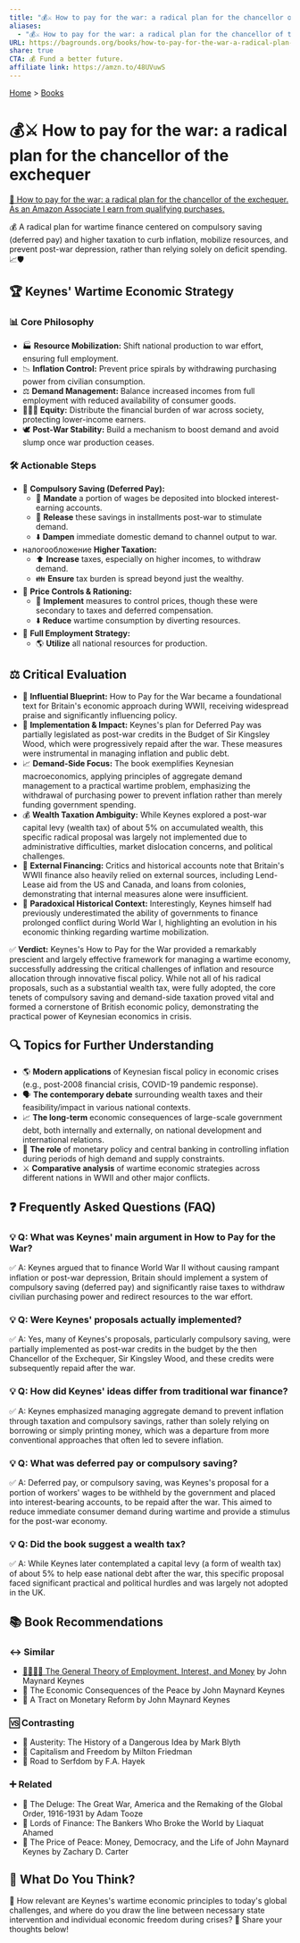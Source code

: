 ```yaml
---
title: "💰⚔️ How to pay for the war: a radical plan for the chancellor of the exchequer"
aliases:
  - "💰⚔️ How to pay for the war: a radical plan for the chancellor of the exchequer"
URL: https://bagrounds.org/books/how-to-pay-for-the-war-a-radical-plan-for-the-chancellor-of-the-exchequer
share: true
CTA: 💰 Fund a better future.
affiliate link: https://amzn.to/48UVuwS
---
```

[Home](../index.md) > [Books](./index.md)  
# 💰⚔️ How to pay for the war: a radical plan for the chancellor of the exchequer  
[🛒 How to pay for the war: a radical plan for the chancellor of the exchequer. As an Amazon Associate I earn from qualifying purchases.](https://amzn.to/48UVuwS)  
  
💰 A radical plan for wartime finance centered on compulsory saving (deferred pay) and higher taxation to curb inflation, mobilize resources, and prevent post-war depression, rather than relying solely on deficit spending. 📈🛡️  
  
## 🏆 Keynes' Wartime Economic Strategy  
  
### 📊 Core Philosophy  
* 🏭 **Resource Mobilization:** Shift national production to war effort, ensuring full employment.  
* 📉 **Inflation Control:** Prevent price spirals by withdrawing purchasing power from civilian consumption.  
* ⚖️ **Demand Management:** Balance increased incomes from full employment with reduced availability of consumer goods.  
* 🧑‍🤝‍🧑 **Equity:** Distribute the financial burden of war across society, protecting lower-income earners.  
* 🕊️ **Post-War Stability:** Build a mechanism to boost demand and avoid slump once war production ceases.  
  
### 🛠️ Actionable Steps  
* 🏦 **Compulsory Saving (Deferred Pay):**  
    * 🧾 **Mandate** a portion of wages be deposited into blocked interest-earning accounts.  
    * 💸 **Release** these savings in installments post-war to stimulate demand.  
    * ⬇️ **Dampen** immediate domestic demand to channel output to war.  
* налогообложение **Higher Taxation:**  
    * ⬆️ **Increase** taxes, especially on higher incomes, to withdraw demand.  
    * 👪 **Ensure** tax burden is spread beyond just the wealthy.  
* 🚧 **Price Controls & Rationing:**  
    * 🛑 **Implement** measures to control prices, though these were secondary to taxes and deferred compensation.  
    * ⬇️ **Reduce** wartime consumption by diverting resources.  
* 💪 **Full Employment Strategy:**  
    * 🌎 **Utilize** all national resources for production.  
  
## ⚖️ Critical Evaluation  
  
* 📜 **Influential Blueprint:** How to Pay for the War became a foundational text for Britain's economic approach during WWII, receiving widespread praise and significantly influencing policy.  
* 🚀 **Implementation & Impact:** Keynes's plan for Deferred Pay was partially legislated as post-war credits in the Budget of Sir Kingsley Wood, which were progressively repaid after the war. These measures were instrumental in managing inflation and public debt.  
* 📈 **Demand-Side Focus:** The book exemplifies Keynesian macroeconomics, applying principles of aggregate demand management to a practical wartime problem, emphasizing the withdrawal of purchasing power to prevent inflation rather than merely funding government spending.  
* 💰 **Wealth Taxation Ambiguity:** While Keynes explored a post-war capital levy (wealth tax) of about 5% on accumulated wealth, this specific radical proposal was largely not implemented due to administrative difficulties, market dislocation concerns, and political challenges.  
* 🤝 **External Financing:** Critics and historical accounts note that Britain's WWII finance also heavily relied on external sources, including Lend-Lease aid from the US and Canada, and loans from colonies, demonstrating that internal measures alone were insufficient.  
* 🤔 **Paradoxical Historical Context:** Interestingly, Keynes himself had previously underestimated the ability of governments to finance prolonged conflict during World War I, highlighting an evolution in his economic thinking regarding wartime mobilization.  
  
✅ **Verdict:** Keynes's How to Pay for the War provided a remarkably prescient and largely effective framework for managing a wartime economy, successfully addressing the critical challenges of inflation and resource allocation through innovative fiscal policy. While not all of his radical proposals, such as a substantial wealth tax, were fully adopted, the core tenets of compulsory saving and demand-side taxation proved vital and formed a cornerstone of British economic policy, demonstrating the practical power of Keynesian economics in crisis.  
  
## 🔍 Topics for Further Understanding  
  
* 🌎 **Modern applications** of Keynesian fiscal policy in economic crises (e.g., post-2008 financial crisis, COVID-19 pandemic response).  
* 🗣️ **The contemporary debate** surrounding wealth taxes and their feasibility/impact in various national contexts.  
* 📈 **The long-term** economic consequences of large-scale government debt, both internally and externally, on national development and international relations.  
* 🏦 **The role** of monetary policy and central banking in controlling inflation during periods of high demand and supply constraints.  
* ⚔️ **Comparative analysis** of wartime economic strategies across different nations in WWII and other major conflicts.  
  
## ❓ Frequently Asked Questions (FAQ)  
  
### 💡 Q: What was Keynes' main argument in How to Pay for the War?  
✅ A: Keynes argued that to finance World War II without causing rampant inflation or post-war depression, Britain should implement a system of compulsory saving (deferred pay) and significantly raise taxes to withdraw civilian purchasing power and redirect resources to the war effort.  
  
### 💡 Q: Were Keynes' proposals actually implemented?  
✅ A: Yes, many of Keynes's proposals, particularly compulsory saving, were partially implemented as post-war credits in the budget by the then Chancellor of the Exchequer, Sir Kingsley Wood, and these credits were subsequently repaid after the war.  
  
### 💡 Q: How did Keynes' ideas differ from traditional war finance?  
✅ A: Keynes emphasized managing aggregate demand to prevent inflation through taxation and compulsory savings, rather than solely relying on borrowing or simply printing money, which was a departure from more conventional approaches that often led to severe inflation.  
  
### 💡 Q: What was deferred pay or compulsory saving?  
✅ A: Deferred pay, or compulsory saving, was Keynes's proposal for a portion of workers' wages to be withheld by the government and placed into interest-bearing accounts, to be repaid after the war. This aimed to reduce immediate consumer demand during wartime and provide a stimulus for the post-war economy.  
  
### 💡 Q: Did the book suggest a wealth tax?  
✅ A: While Keynes later contemplated a capital levy (a form of wealth tax) of about 5% to help ease national debt after the war, this specific proposal faced significant practical and political hurdles and was largely not adopted in the UK.  
  
## 📚 Book Recommendations  
  
### ↔️ Similar  
* [🧑‍💼🏦💸 The General Theory of Employment, Interest, and Money](./the-general-theory-of-employment-interest-and-money.md) by John Maynard Keynes  
* 📖 The Economic Consequences of the Peace by John Maynard Keynes  
* 📖 A Tract on Monetary Reform by John Maynard Keynes  
  
### 🆚 Contrasting  
* 📖 Austerity: The History of a Dangerous Idea by Mark Blyth  
* 📖 Capitalism and Freedom by Milton Friedman  
* 📖 Road to Serfdom by F.A. Hayek  
  
### ➕ Related  
* 📖 The Deluge: The Great War, America and the Remaking of the Global Order, 1916-1931 by Adam Tooze  
* 📖 Lords of Finance: The Bankers Who Broke the World by Liaquat Ahamed  
* 📖 The Price of Peace: Money, Democracy, and the Life of John Maynard Keynes by Zachary D. Carter  
  
## 🫵 What Do You Think?  
🤔 How relevant are Keynes's wartime economic principles to today's global challenges, and where do you draw the line between necessary state intervention and individual economic freedom during crises? 📣 Share your thoughts below!